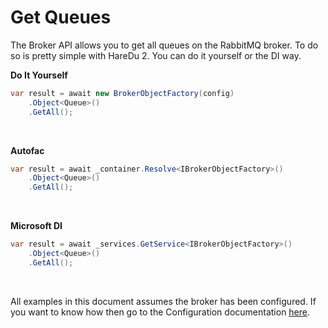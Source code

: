 # Get Queues

The Broker API allows you to get all queues on the RabbitMQ broker. To do so is pretty simple with HareDu 2. You can do it yourself or the DI way.

**Do It Yourself**

```c#
var result = await new BrokerObjectFactory(config)
    .Object<Queue>()
    .GetAll();
```
<br>

**Autofac**

```c#
var result = await _container.Resolve<IBrokerObjectFactory>()
    .Object<Queue>()
    .GetAll();
```
<br>

**Microsoft DI**

```c#
var result = await _services.GetService<IBrokerObjectFactory>()
    .Object<Queue>()
    .GetAll();
```
<br>

All examples in this document assumes the broker has been configured. If you want to know how then go to the Configuration documentation [here](https://github.com/ahives/HareDu2/blob/master/docs/deprecated/configuration.md).

